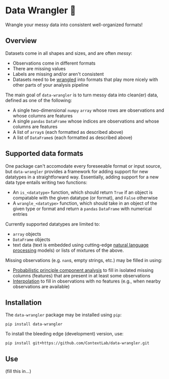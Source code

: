 # Data Wrangler 🤠
Wrangle your messy data into consistent well-organized formats!


## Overview

Datasets come in all shapes and sizes, and are often *messy*:
  - Observations come in different formats
  - There are missing values
  - Labels are missing and/or aren't consistent
  - Datasets need to be [wrangled](https://en.wikipedia.org/wiki/Data_wrangling) into formats that play more nicely with other parts of your analysis pipeline

The main goal of `data-wrangler` is to turn messy data into clean(er) data, defined as one of the following:
  - A single two-dimensional `numpy` `array` whose rows are observations and whose columns are features
  - A single `pandas` `DataFrame` whose indices are observations and whose columns are features
  - A list of `array`s (each formatted as described above)
  - A list of `DataFrame`s (each formatted as described above)
 
## Supported data formats 

One package can't accomodate every foreseeable format or input source, but `data-wrangler` provides a framework for adding support for new datatypes in a straightforward way.  Essentially, adding support for a new data type entails writing two functions:
  - An `is_<datatype>` function, which should return `True` if an object is compatable with the given datatype (or format), and `False` otherwise
  - A `wrangle_<datatype>` function, which should take in an object of the given type or format and return a `pandas` `DataFrame` with numerical entries

Currently supported datatypes are limited to:
  - `array` objects
  - `DataFrame` objects
  - text data (text is embedded using cutting-edge [natural language processing](https://en.wikipedia.org/wiki/Word_embedding) models)
or lists of mixtures of the above.

Missing observations (e.g. `nan`s, empty strings, etc.) may be filled in using:
  - [Probabilistic principle component analysis](https://www.jstor.org/stable/2680726) to fill in isolated missing columns (features) that are present in at least some observations
  - [Interpolation](https://en.wikipedia.org/wiki/Interpolation) to fill in observations with no features (e.g., when nearby observations are available)


## Installation

The `data-wrangler` package may be installed using `pip`:
```
pip install data-wrangler
```

To install the bleeding edge (development) version, use:
```
pip install git+https://github.com/ContextLab/data-wrangler.git
```

## Use

(fill this in...)

